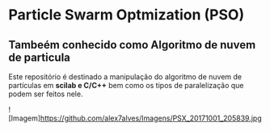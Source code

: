 
# Particle Swarm Optmization (PSO)

## Tambeém conhecido como Algoritmo de nuvem de particula

Este repositório é destinado a manipulação do algoritmo de nuvem de partículas em **scilab e C/C++** bem como os tipos de paralelização que podem ser feitos nele. 

![Imagem]https://github.com/alex7alves/Imagens/PSX_20171001_205839.jpg
